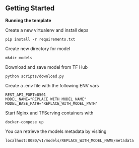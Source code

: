 ## Getting Started

**Running the template**

Create a new virtualenv and install deps

```
pip install -r requirements.txt 
```

Create new directory for model

```
mkdir models
```

Download and save model from TF Hub

```
python scripts/download.py
```

Create a .env file with the following ENV vars

```
REST_API_PORT=8501
MODEL_NAME="REPLACE_WITH_MODEL_NAME"
MODEL_BASE_PATH="REPLACE_WITH_MODEL_PATH"
```

Start Nginx and TFServing containers with

```
docker-compose up
```

You can retrieve the models metadata by visiting 

```
localhost:8080/v1/models/REPLACE_WITH_MODEL_NAME/metadata
```
